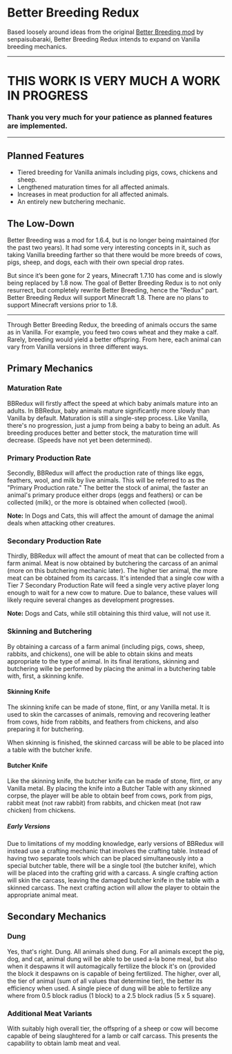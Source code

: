 # Better Breeding Redux #

Based loosely around ideas from the original [Better Breeding mod](http://www.minecraftforum.net/forums/mapping-and-modding/minecraft-mods/1286295-1-6-4-forge-better-breeding-mod) by senpaisubaraki, Better Breeding Redux intends to expand on Vanilla breeding mechanics.

----
# THIS WORK IS VERY MUCH A WORK IN PROGRESS #
### Thank you very much for your patience as planned features are implemented. ###

----

## Planned Features ##
* Tiered breeding for Vanilla animals including pigs, cows, chickens and sheep.
 * Lengthened maturation times for all affected animals.
 * Increases in meat production for all affected animals.
 * An entirely new butchering mechanic.

## The Low-Down ##
Better Breeding was a mod for 1.6.4, but is no longer being maintained (for the past two years).  It had some very interesting concepts in it, such as taking Vanilla breeding farther so that there would be more breeds of cows, pigs, sheep, and dogs, each with their own special drop rates.

But since it’s been gone for 2 years, Minecraft 1.7.10 has come and is slowly being replaced by 1.8 now.  The goal of Better Breeding Redux is to not only resurrect, but completely rewrite Better Breeding, hence the "Redux" part.  Better Breeding Redux will support Minecraft 1.8.  There are no plans to support Minecraft versions prior to 1.8.

----

Through Better Breeding Redux, the breeding of animals occurs the same as in Vanilla.  For example, you feed two cows wheat and they make a calf.  Rarely, breeding would yield a better offspring.  From here, each animal can vary from Vanilla versions in three different ways.

## Primary Mechanics ##

### Maturation Rate ###
BBRedux will firstly affect the speed at which baby animals mature into an adults.  In BBRedux, baby animals mature significantly more slowly than Vanilla by default.  Maturation is still a single-step process.  Like Vanilla, there's no progression, just a jump from being a baby to being an adult.  As breeding produces better and better stock, the maturation time will decrease.  (Speeds have not yet been determined).

### Primary Production Rate ###
Secondly, BBRedux will affect the production rate of things like eggs, feathers, wool, and milk by live animals.  This will be referred to as the "Primary Production rate."  The better the stock of animal, the faster an animal's primary produce either drops (eggs and feathers) or can be collected (milk), or the more is obtained when collected (wool).

**Note:** In Dogs and Cats, this will affect the amount of damage the animal deals when attacking other creatures. 

### Secondary Production Rate ###
Thirdly, BBRedux will affect the amount of meat that can be collected from a farm animal.  Meat is now obtained by butchering the carcass of an animal (more on this butchering mechanic later).  The higher tier animal, the more meat can be obtained from its carcass.  It's intended that a single cow with a Tier 7 Secondary Production Rate will feed a single very active player long enough to wait for a new cow to mature.  Due to balance, these values will likely require several changes as development progresses.

**Note:** Dogs and Cats, while still obtaining this third value, will not use it.

### Skinning and Butchering ###
By obtaining a carcass of a farm animal (including pigs, cows, sheep, rabbits, and chickens), one will be able to obtain skins and meats appropriate to the type of animal.  In its final iterations, skinning and butchering wille be performed by placing the animal in a butchering table with, first, a skinning knife.

#### Skinning Knife ####
The skinning knife can be made of stone, flint, or any Vanilla metal.  It is used to skin the carcasses of animals, removing and recovering leather from cows, hide from rabbits, and feathers from chickens, and also preparing it for butchering.

When skinning is finished, the skinned carcass will be able to be placed into a table with the butcher knife.

#### Butcher Knife ####
Like the skinning knife, the butcher knife can be made of stone, flint, or any Vanilla metal. By placing the knife into a Butcher Table with any skinned corpse, the player will be able to obtain beef from cows, pork from pigs, rabbit meat (not raw rabbit) from rabbits, and chicken meat (not raw chicken) from chickens.

##### Early Versions #####
Due to limitations of my modding knowledge, early versions of BBRedux will instead use a crafting mechanic that involves the crafting table.  Instead of having two separate tools which can be placed simultaneously into a special butcher table, there will be a single tool (the butcher knife), which will be placed into the crafting grid with a carcass.  A single crafting action will skin the carcass, leaving the damaged butcher knife in the table with a skinned carcass.  The next crafting action will allow the player to obtain the appropriate animal meat.

## Secondary Mechanics ##
### Dung ###
Yes, that's right.  Dung.  All animals shed dung.  For all animals except the pig, dog, and cat, animal dung will be able to be used a-la bone meal, but also when it despawns it will automagically fertilize the block it's on (provided the block it despawns on is capable of being fertilized.  The higher, over all, the tier of animal (sum of all values that determine tier), the better its efficiency when used.  A single piece of dung will be able to fertilize any where from 0.5 block radius (1 block) to a 2.5 block radius (5 x 5 square).

### Additional Meat Variants ###
With suitably high overall tier, the offspring of a sheep or cow will become capable of being slaughtered for a lamb or calf carcass.  This presents the capability to obtain lamb meat and veal.
